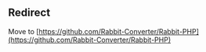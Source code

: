 ## Redirect

Move to [https://github.com/Rabbit-Converter/Rabbit-PHP](https://github.com/Rabbit-Converter/Rabbit-PHP)